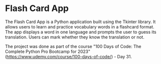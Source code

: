 <h1>Flash Card App</h1>

The Flash Card App is a Python application built using the Tkinter library. It allows users to learn and practice vocabulary words in a flashcard format. The app displays a word in one language and prompts the user to guess its translation. Users can mark whether they know the translation or not.

The project was done as part of the course "100 Days of Code: The Complete Python Pro Bootcamp for 2023" (https://www.udemy.com/course/100-days-of-code/) - Day 31.